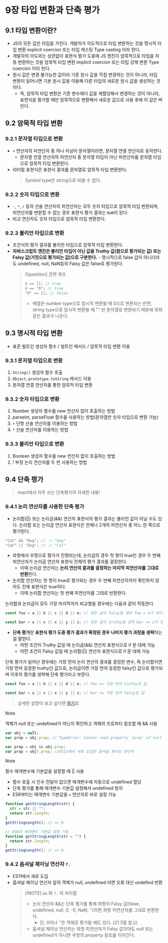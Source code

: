 # 9장 타입 변환과 단축 평가

## 9.1 타입 변환이란?

- JS의 모든 값은 타입을 가진다. 개발자가 의도적으로 타입 변환하는 것을 명시적 타입 변환 explicit coercion 또는 타입 캐스팅 Type casting 이라 한다.
- 개발자의 의도와는 상관없이 표현식 평가 도중에 JS 엔진이 암묵적으로 타입을 자동 변환하는 것을 암묵적 타입 변환 implicit coercion 또는 타입 강제 변환 Type coercion 이라 한다.
- 원시 값은 변경 불가능한 값이라 기존 원시 값을 직접 변경하는 것이 아니라, 타입 변환이 일어나면 기본 원시 값을 이용해 다른 타입의 새로운 원시 값을 생성하는 것이다.
  - 즉, 암묵적 타입 변환은 기존 변수에다 값을 재할당해서 변경하는 것이 아니라, 표현식을 평가할 때만 암묵적으로 변환해서 새로운 값으로 사용 후에 이 값은 버린다.

## 9.2 암묵적 타입 변환

### 9.2.1 문자열 타입으로 변환

- `+` 연산자의 피연산자 중 하나 이상이 문자열이라면, 문자열 연결 연산자로 동작한다.
  - 문자열 연결 연산자의 피연산자 중 문자열 타입이 아닌 피연산자를 문자열 타입으로 암묵적 타입 변환한다.
- 리터럴 표현식은 표현식 결과를 문자열로 암묵적 타입 변환한다.
  > Symbol type은 string으로 바꿀 수 없다.

### 9.2.2 숫자 타입으로 변환

- `-`, `*`, `/` 등의 산술 연산자의 피연산자는 모두 숫자 타입으로 암묵적 타입 변환되며, 피연산자를 변환할 수 없는 경우 표현식 평가 결과는 `NaN`이 된다.
- 비교 연산자도 숫자 타입으로 암묵적 타입 변환한다.

### 9.2.3 불리언 타입으로 변환

- 조건식의 평가 결과를 불리언 타입으로 암묵적 타입 변환한다.
- **자바스크립트 엔진은 불리언 타입이 아닌 값을 Truthy 값(참으로 평가되는 값) 또는 Falsy 값(거짓으로 평가되는 값)으로 구분한다.** - 명시적으로 false 값이 아니더라도 undefined, null, NaN등의 Falsy 값은 false로 평가된다.
  > [!question] 관련 퀴즈
  >
  > ```js
  > 0 == []; // true
  > 0 == "0"; // true
  > "0" == []; // false
  > ```
  >
  > - 배열은 number type으로 암시적 변환될 때 0으로 변환되는 반면, string type으로 암시적 변환될 때 "" 빈 문자열로 변환되기 때문에 위와 같은 결과가 나온다.

## 9.3 명시적 타입 변환

- 표준 빌트인 생성자 함수 / 빌트인 메서드 / 암묵적 타입 변환 이용

### 9.3.1 문자열 타입으로 변환

1. `String()` 생성자 함수 호출
2. `Object.prototype.toString` 메서드 이용
3. 문자열 연결 연산자를 통한 암묵적 타입 변환

### 9.3.2 숫자 타입으로 변환

1. Number 생성자 함수를 new 연산자 없이 호출하는 방법
2. parselnt, parseFIoat 함수를 사용하는 방법(문자열만 숫자 타입으로 변환 가늠)
3. `+` 단항 산술 연산자를 이용하는 방법
4. `*` 산술 연산자를 이용하는 방법

### 9.3.3 불리언 타입으로 변환

1. Boolean 생성자 함수를 new 연산자 없이 호출하는 방법
2. ! 부정 논리 연산자를 두 번 사용하는 방법

## 9.4 단축 평가

> react에서 자주 쓰는 단축평가의 자세한 내용!

### 9.4.1 논리 연산자를 사용한 단축 평가

- 논리합(||) 또는 논리곱(&&) 연산자 표현식의 평가 결과는 불리언 값이 아닐 수도 있다. 논리합 또는 논리곱 연산자 표현식은 언제나 2개의 피연산자 중 어느 한 쪽으로 평가된다.

```js
"Cat" && "Dog"; // -> "Dog"
"Cat" || "Dog"; // -> "Cat"
```

- 좌항에서 우항으로 평가가 진행되는데, 논리곱의 경우 첫 항이 true인 경우 두 번째 피연산자가 논리곱 연산자 표현식 전체의 평가 결과를 결정한다.
  - 이때 논리곱 연산자는 **논리 연산의 결과를 결정하는 마지막 피연산자를 그대로 반환**한다.
- 논리합 연산자는 첫 항이 true로 평가되는 경우 두 번째 피연산자까지 확인하지 않아도 전체 표현식은 true이다.
  - 이때 논리합 연산자는 첫 번째 피연산자를 그대로 반환한다.

논리합과 논리곱이 모두 가장 마지막까지 비교했을 경우에는 다음과 같이 작동한다.

```js
const foo = a || b || c || d || e; // 모든 값이 falsy일 경우 foo = e가 된다.

const bar = u || v || x || y || z; // 모든 값이 truthy일 경우 bar == u가 된다.
```

- **단축 평가**란 **표현식 평가 도중 평가 결과가 확정된 경우 나머지 평가 과정을 생략**하는 걸 말한다.
  - 어떤 조건이 Truthy 값일 때 논리곱(&&) 연산자 표현식으로 if 문 대체 가능
  - 어떤 조건이 Falsy 값일 때 논리합(||) 연산자 표현식으로 if 문 대체 가능

단축 평가가 일어난 경우에는 가장 먼저 논리 연산의 결과를 결정한 변수, 즉 논리합이면 가장 먼저 등장한 truthy인 값으로, 논리곱이면 가장 먼저 등장한 falsy인 값으로 평가되며 이후의 평가를 생략해 단축 평가라고 부른다.

```js
const foo = a || b || c || d || e; // foo == 가장 먼저 truthy인 값

const bar = u || v || x || y || z; // bar == 가장 먼저 falsy인 값
```

> 상세한 설명이 보고 싶다면 [여기](https://javascript.info/logical-operators)로

> [!note]
>
> 객체가 null 또는 undefined가 아닌지 확인하고 객체의 프로퍼티 참조할 때 && 사용
>
> ```js
> var obj = null;
> var prop = obj.prop; // TypeError: Cannot read property 'prop' of null
>
> var prop = obj && obj.prop;
> var prop = obj?.prop; //ES11에서 새로 도입된 옵셔널 체이닝 연산자
> ```

> [!note]
>
> 함수 매개변수에 기본값을 설정할 때 || 사용
>
> - 함수 호출 시 인수 전달이 없으면 매개변수에 자동으로 undefined 할당
> - 단축 평가를 통해 매개변수 기본값 설정해서 undefined 방지
> - ES6부터는 매개변수 기본값을 `=` 연산자로 바로 설정 가능
>
> ```js
> function getStringLength(str) {
>   str = str || "";
>   return str.length;
> }
> getStringLength(); // => 0
>
> // ES6의 매개변수 기본값 설정 기능
> function getStringLength(str = "") {
>   return str.length;
> }
> getStringLength(); // => 0
> ```

### 9.4.2 옵셔널 체이닝 연산자 `?.`

- ES11에서 새로 도입
- 옵셔널 체이닝 연산자 앞의 객체가 null, undefined 라면 오류 대신 undefind 반환
  > [!NOTE] `&&` 와 `?.` 의 차이점
  >
  > - 논리 연산자 &&는 단축 평가를 통해 좌항이 Falsy 값(false, undefined, null, 0, -0, NaN, '')이면 좌항 피연산자를 그대로 반환한다.
  >   - 단, 0이나 ''은 객체로 평가될 때도 있다. (21.3절 참고)
  > - 옵셔널 체이닝 연산자는 좌항 피연산자가 Falsy 값이어도 null 또는 undefined가 아니면 우항의 property 참조를 이어간다.

